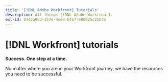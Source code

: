 ```yaml
---
title: '[!DNL Adobe Workfront] Tutorials'
description: All things [!DNL Adobe Workfront].
exl-id: 07d2a063-357e-4ced-bf67-e80025c21b45
---
```

# [!DNL Workfront] tutorials

**Success. One step at a time.**

No matter where you are in your Workfront journey, we have the resources you need to be successful.

<!-- 

This is the landing page of the user guide. It should be the first list item in the TOC.md file. 
See other user landing pages to get ideas. 

-->
